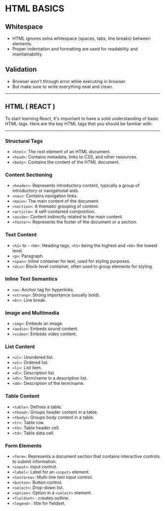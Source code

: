 # HTML BASICS

## Whitespace

- HTML ignores extra whitespace (spaces, tabs, line breaks) between elements.
- Proper indentation and formatting are used for readability and maintainability.

## Validation

- Browser won't through error while executing in browser.
- But make sure to write everything neat and clean.

---

## HTML ( REACT )

To start learning React, it's important to have a solid understanding of basic HTML tags. Here are the key HTML tags that you should be familiar with:

---

### Structural Tags

- `<html>`: The root element of an HTML
  document.
- `<head>`: Contains metadata, links to CSS, and other resources.
- `<body>`: Contains the content of the HTML document.

### Content Sectioning

- `<header>`: Represents introductory content, typically a group of introductory or navigational aids.
- `<nav>`: Contains navigation links.
- `<main>`: The main content of the document.
- `<section>`: A thematic grouping of content.
- `<article>`: A self-contained composition.
- `<aside>`: Content indirectly related to the main content.
- `<footer>`: Represents the footer of the document or a section.

### Text Content

- `<h1>` to - `<h6>`: Heading tags, `<h1>` being the highest and `<h6>` the lowest level.
- `<p>`: Paragraph.
- `<span>`: Inline container for text, used for styling purposes.
- `<div>`: Block-level container, often used to group elements for styling.

### Inline Text Semantics

- `<a>`: Anchor tag for hyperlinks.
- `<strong>`: Strong importance (usually bold).
- `<br>`: Line break.

### Image and Multimedia

- `<img>`: Embeds an image.
- `<audio>`: Embeds sound content.
- `<video>`: Embeds video content.

### List Content

- `<ul>`: Unordered list.
- `<ol>`: Ordered list.
- `<li>`: List item.
- `<dl>`: Description list.
- `<dt>`: Term/name in a description list.
- `<dd>`: Description of the term/name.

### Table Content

- `<table>`: Defines a table.
- `<thead>`: Groups header content in a table.
- `<tbody>`: Groups body content in a table.
- `<tr>`: Table row.
- `<th>`: Table header cell.
- `<td>`: Table data cell.

### Form Elements

- `<form>`: Represents a document section that contains interactive controls to submit information.
- `<input>`: Input control.
- `<label>`: Label for an `<input>` element.
- `<textarea>`: Multi-line text input control.
- `<button>`: Button control.
- `<select>`: Drop-down list.
- `<option>`: Option in a `<select>` element.
- `<fieldset>` : creates outline.
- `<legend>` : title for fieldset.
